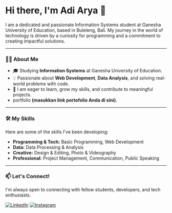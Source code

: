 # Hi there, I'm Adi Arya 👋

I am a dedicated and passionate Information Systems student at Ganesha University of Education, based in Buleleng, Bali. My journey in the world of technology is driven by a curiosity for programming and a commitment to creating impactful solutions.

---

### 👨‍💻 About Me

- 🎓 Studying **Information Systems** at Ganesha University of Education.
- 💡 Passionate about **Web Development**, **Data Analysis**, and solving real-world problems with code.
- 🌱 I am eager to learn, grow my skills, and contribute to meaningful projects.
-  portfolio **(masukkan link portofolio Anda di sini)**.

---

### 🛠️ My Skills

Here are some of the skills I've been developing:

- **Programming & Tech:** Basic Programming, Web Development
- **Data:** Data Processing & Analysis
- **Creative:** Design & Editing, Photo & Videography
- **Professional:** Project Management, Communication, Public Speaking

---

### 📫 Let's Connect!

I'm always open to connecting with fellow students, developers, and tech enthusiasts.

[![LinkedIn](https://img.shields.io/badge/linkedin-%230077B5.svg?style=for-the-badge&logo=linkedin&logoColor=white)](https://www.linkedin.com/in/adiaryaz/)
[![Instagram](https://img.shields.io/badge/Instagram-%23E4405F.svg?style=for-the-badge&logo=Instagram&logoColor=white)](http://www.instagram.com/adiaryaz)
